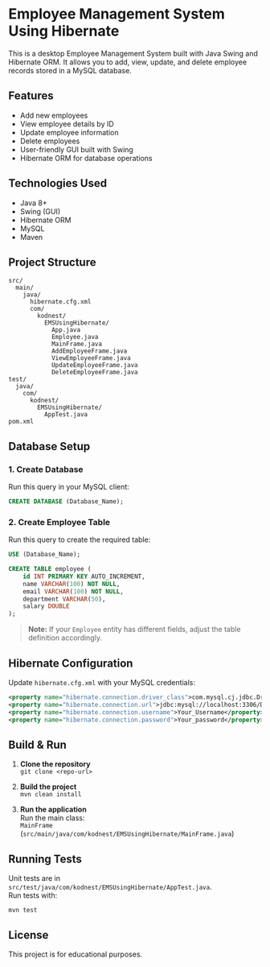 # Employee Management System Using Hibernate

This is a desktop Employee Management System built with Java Swing and Hibernate ORM. It allows you to add, view, update, and delete employee records stored in a MySQL database.

## Features

- Add new employees
- View employee details by ID
- Update employee information
- Delete employees
- User-friendly GUI built with Swing
- Hibernate ORM for database operations

## Technologies Used

- Java 8+
- Swing (GUI)
- Hibernate ORM
- MySQL
- Maven

## Project Structure

```
src/
  main/
    java/
      hibernate.cfg.xml
      com/
        kodnest/
          EMSUsingHibernate/
            App.java
            Employee.java
            MainFrame.java
            AddEmployeeFrame.java
            ViewEmployeeFrame.java
            UpdateEmployeeFrame.java
            DeleteEmployeeFrame.java
test/
  java/
    com/
      kodnest/
        EMSUsingHibernate/
          AppTest.java
pom.xml
```

## Database Setup

### 1. Create Database

Run this query in your MySQL client:

```sql
CREATE DATABASE (Database_Name);
```

### 2. Create Employee Table

Run this query to create the required table:

```sql
USE (Database_Name);

CREATE TABLE employee (
    id INT PRIMARY KEY AUTO_INCREMENT,
    name VARCHAR(100) NOT NULL,
    email VARCHAR(100) NOT NULL,
    department VARCHAR(50),
    salary DOUBLE
);
```

> **Note:** If your `Employee` entity has different fields, adjust the table definition accordingly.

## Hibernate Configuration

Update `hibernate.cfg.xml` with your MySQL credentials:

```xml
<property name="hibernate.connection.driver_class">com.mysql.cj.jdbc.Driver</property>
<property name="hibernate.connection.url">jdbc:mysql://localhost:3306/Database_Name</property>
<property name="hibernate.connection.username">Your_Username</property>
<property name="hibernate.connection.password">Your_password</property>
```

## Build & Run

1. **Clone the repository**  
   `git clone <repo-url>`

2. **Build the project**  
   `mvn clean install`

3. **Run the application**  
   Run the main class:  
   `MainFrame` (`src/main/java/com/kodnest/EMSUsingHibernate/MainFrame.java`)

## Running Tests

Unit tests are in `src/test/java/com/kodnest/EMSUsingHibernate/AppTest.java`.  
Run tests with:

```
mvn test
```

## License

This project is for educational purposes.

